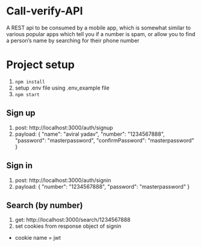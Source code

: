 # Call-verify-API
 A REST api to be consumed by a mobile app, which is somewhat similar to various popular apps which tell you if a number is spam, or allow you to find a person’s name by searching for their phone number

 # Project setup 
 1. `npm install`
 2. setup .env file using .env_example file
 3. `npm start`

 ## Sign up 
 1. post: http://localhost:3000/auth/signup
 2. payload:
    {
      "name": "aviral yadav",
      "number": "1234567888",
      "password": "masterpassword",
      "confirmPassword": "masterpassword"
    }

## Sign in
1. post: http://localhost:3000/auth/signin
2. payload:
   {
     "number": "1234567888",
     "password": "masterpassword"
   }

## Search (by number)
1. get: http://localhost:3000/search/1234567888
2. set cookies from response object of signin 
- cookie name = jwt 

